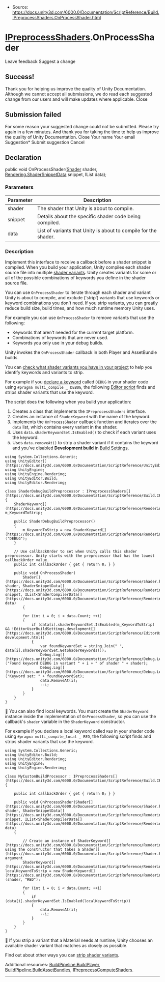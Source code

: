 * Source: https://docs.unity3d.com/6000.0/Documentation/ScriptReference/Build.IPreprocessShaders.OnProcessShader.html

#  [IPreprocessShaders](https://docs.unity3d.com/6000.0/Documentation/ScriptReference/Build.IPreprocessShaders.html).OnProcessShader
Leave feedback
Suggest a change
## Success!
Thank you for helping us improve the quality of Unity Documentation. Although we cannot accept all submissions, we do read each suggested change from our users and will make updates where applicable.
Close
## Submission failed
For some reason your suggested change could not be submitted. Please <a>try again</a> in a few minutes. And thank you for taking the time to help us improve the quality of Unity Documentation.
Close
Your name Your email Suggestion* Submit suggestion
Cancel
## Declaration
public void OnProcessShader([Shader](https://docs.unity3d.com/6000.0/Documentation/ScriptReference/Shader.html) shader, [Rendering.ShaderSnippetData](https://docs.unity3d.com/6000.0/Documentation/ScriptReference/Rendering.ShaderSnippetData.html) snippet, IList<ShaderCompilerData> data); 
### Parameters
Parameter | Description  
---|---  
shader | The shader that Unity is about to compile.  
snippet | Details about the specific shader code being compiled.  
data | List of variants that Unity is about to compile for the shader.  
### Description
Implement this interface to receive a callback before a shader snippet is compiled.
When you build your application, Unity compiles each shader source file into multiple [shader variants](https://docs.unity3d.com/6000.0/Documentation/Manual/shader-variants.html). Unity creates variants for some or all of the possible combinations of keywords you define in the shader source file.  
  
You can use `OnProcessShader` to iterate through each shader and variant Unity is about to compile, and exclude ('strip') variants that use keywords or keyword combinations you don't need. If you strip variants, you can greatly reduce build size, build times, and how much runtime memory Unity uses.  
  
For example you can use `OnProcessShader` to remove variants that use the following: 
  * Keywords that aren't needed for the current target platform.
  * Combinations of keywords that are never used.
  * Keywords you only use in your debug builds.


Unity invokes the `OnProcessShader` callback in both Player and AssetBundle builds.  
  
You can [check what shader variants you have in your project](https://docs.unity3d.com/6000.0/Documentation/Manual/shader-how-many-variants.html) to help you identify keywords and variants to strip.  
  
For example if you [declare a keyword](https://docs.unity3d.com/6000.0/Documentation/Manual/SL-MultipleProgramVariants.html) called `DEBUG` in your shader code using `#pragma multi_compile _ DEBUG`, the following [Editor script](https://docs.unity3d.com/6000.0/Documentation/Manual/SpecialFolders.html) finds and strips shader variants that use the keyword.   
  
The script does the following when you build your application: 
  1. Creates a class that implements the `IPreprocessShaders` interface.
  2. Creates an instance of `ShaderKeyword` with the name of the keyword.
  3. Implements the `OnProcessShader` callback function and iterates over the `data` list, which contains every variant in the shader.
  4. Uses `data.shaderKeywordSet.IsEnabled()` to check if each variant uses the keyword.
  5. Uses `data.removeAt()` to strip a shader variant if it contains the keyword and you've disabled **Development build** in [Build Settings](https://docs.unity3d.com/6000.0/Documentation/Manual/BuildSettings.html).


```
using System.Collections.Generic;
using UnityEditor[](https://docs.unity3d.com/6000.0/Documentation/ScriptReference/UnityEditor.html);
using UnityEngine;
using UnityEngine.Rendering;
using UnityEditor.Build;
using UnityEditor.Rendering;  
  
class ShaderDebugBuildPreprocessor : IPreprocessShaders[](https://docs.unity3d.com/6000.0/Documentation/ScriptReference/Build.IPreprocessShaders.html)
{
    ShaderKeyword[](https://docs.unity3d.com/6000.0/Documentation/ScriptReference/Rendering.ShaderKeyword.html) m_KeywordToStrip;  
  
    public ShaderDebugBuildPreprocessor()
    {
        m_KeywordToStrip = new ShaderKeyword[](https://docs.unity3d.com/6000.0/Documentation/ScriptReference/Rendering.ShaderKeyword.html)("DEBUG");
    }  
  
    // Use callbackOrder to set when Unity calls this shader preprocessor. Unity starts with the preprocessor that has the lowest callbackOrder value.
    public int callbackOrder { get { return 0; } }  
  
    public void OnProcessShader(
        Shader[](https://docs.unity3d.com/6000.0/Documentation/ScriptReference/Shader.html) shader, ShaderSnippetData[](https://docs.unity3d.com/6000.0/Documentation/ScriptReference/Rendering.ShaderSnippetData.html) snippet, IList<ShaderCompilerData[](https://docs.unity3d.com/6000.0/Documentation/ScriptReference/Rendering.ShaderCompilerData.html)> data)
        {  
  
        for (int i = 0; i < data.Count; ++i)
        {
            if (data[i].shaderKeywordSet.IsEnabled(m_KeywordToStrip) && !EditorUserBuildSettings.development[](https://docs.unity3d.com/6000.0/Documentation/ScriptReference/EditorUserBuildSettings-development.html))
            {
                var foundKeywordSet = string.Join(" ", data[i].shaderKeywordSet.GetShaderKeywords()); 
                Debug.Log[](https://docs.unity3d.com/6000.0/Documentation/ScriptReference/Debug.Log.html)("Found keyword DEBUG in variant " + i + " of shader " + shader);
                Debug.Log[](https://docs.unity3d.com/6000.0/Documentation/ScriptReference/Debug.Log.html)("Keyword set: " + foundKeywordSet);
                data.RemoveAt(i);
                --i;
            }
        }
    }
}

```

You can also find local keywords. You must create the `ShaderKeyword` instance inside the implementation of `OnProcessShader`, so you can use the callback's `shader` variable in the `ShaderKeyword` constructor.  
  
For example if you declare a local keyword called `RED` in your shader code using `#pragma multi_compile_local _ RED`, the following script finds and strips shader variants that use the keyword. 
```
using System.Collections.Generic;
using UnityEditor.Build;
using UnityEditor.Rendering;
using UnityEngine;
using UnityEngine.Rendering;  
  
class MyCustomBuildProcessor : IPreprocessShaders[](https://docs.unity3d.com/6000.0/Documentation/ScriptReference/Build.IPreprocessShaders.html)
{  
  
    public int callbackOrder { get { return 0; } }   
  
    public void OnProcessShader(Shader[](https://docs.unity3d.com/6000.0/Documentation/ScriptReference/Shader.html) shader, ShaderSnippetData[](https://docs.unity3d.com/6000.0/Documentation/ScriptReference/Rendering.ShaderSnippetData.html) snippet, IList<ShaderCompilerData[](https://docs.unity3d.com/6000.0/Documentation/ScriptReference/Rendering.ShaderCompilerData.html)> data)
    {
        
        // Create an instance of ShaderKeyword[](https://docs.unity3d.com/6000.0/Documentation/ScriptReference/Rendering.ShaderKeyword.html) using the constructor that takes a Shader[](https://docs.unity3d.com/6000.0/Documentation/ScriptReference/Shader.html) argument
        ShaderKeyword[](https://docs.unity3d.com/6000.0/Documentation/ScriptReference/Rendering.ShaderKeyword.html) localKeywordToStrip = new ShaderKeyword[](https://docs.unity3d.com/6000.0/Documentation/ScriptReference/Rendering.ShaderKeyword.html)(shader, "RED");  
  
        for (int i = 0; i < data.Count; ++i)
        {
            if (data[i].shaderKeywordSet.IsEnabled(localKeywordToStrip))
            {
                data.RemoveAt(i);
                --i;
            }
        }
    }
}

```

If you strip a variant that a Material needs at runtime, Unity chooses an available shader variant that matches as closely as possible.  
  
Find out about other ways you can [strip shader variants](https://docs.unity3d.com/6000.0/Documentation/Manual/shader-variant-stripping.html).  
  
Additional resources: [BuildPipeline.BuildPlayer](https://docs.unity3d.com/6000.0/Documentation/ScriptReference/BuildPipeline.BuildPlayer.html), [BuildPipeline.BuildAssetBundles](https://docs.unity3d.com/6000.0/Documentation/ScriptReference/BuildPipeline.BuildAssetBundles.html), [IPreprocessComputeShaders](https://docs.unity3d.com/6000.0/Documentation/ScriptReference/Build.IPreprocessComputeShaders.html). 
* * *
